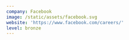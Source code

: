 ```yaml
---
company: Facebook
image: /static/assets/facebook.svg
website: 'https://www.facebook.com/careers/'
level: bronze
---
```


